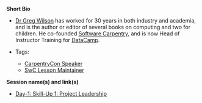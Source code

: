 **Short Bio**

- [Dr Greg Wilson](https://twitter.com/gvwilson) has worked for 30 years in both industry and academia, and is the author or editor of several books on computing and two for children. He co-founded [Software Carpentry](https://software-carpentry.org/), and is now Head of Instructor Training for [DataCamp](https://www.datacamp.com/home).

- Tags: 
  - [CarpentryCon Speaker](https://github.com/carpentries/carpentrycon/blob/master/ShortBio/Speakers/GregWilson-bio.md)
  - [SwC Lesson Maintainer](https://software-carpentry.org/lessons/)

**Session name(s) and link(s)**

- [Day-1: Skill-Up 1: Project Leadership](https://github.com/carpentries/carpentrycon/tree/master/Sessions/2018-05-30/01-Skill-Up-1-Project-Leadership)
